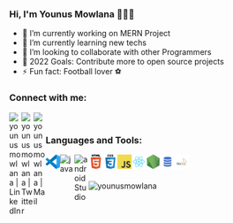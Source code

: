 ### Hi, I'm Younus Mowlana 👋👨‍💻

- 🔭 I’m currently working on MERN Project
- 🌱 I’m currently learning new techs
- 👯 I’m looking to collaborate with other Programmers
- 🥅 2022 Goals: Contribute more to open source projects
- ⚡ Fun fact: Football lover ⚽


### Connect with me:

<a href="https://www.linkedin.com/in/younus-mowlana"><img align="left" alt="younusmowlana | LinkedIn" width="22px" src="https://img.icons8.com/fluency/48/000000/linkedin.png" /><a/>
<a href="https://twitter.com/younusmowlana"><img align="left" alt="younusmowlana | Twitter" width="22px" src="https://img.icons8.com/fluency/48/000000/twitter.png" /><a/>
<a href="mailto:younusmonna1.@gmail.com"><img align="left" alt="younusmowlana | Mail" width="22px" src="https://img.icons8.com/fluency/48/000000/mail.png" /></a>
  <br/>
  <h3 align="left">Languages and Tools:</h3>
<img align="left" alt="Visual Studio Code" width="26px" src="https://raw.githubusercontent.com/github/explore/80688e429a7d4ef2fca1e82350fe8e3517d3494d/topics/visual-studio-code/visual-studio-code.png" />
<img align="left" alt="java" width="26px" src="https://img.icons8.com/color/48/000000/java-coffee-cup-logo--v1.png" />
<img align="left" alt="androidStudio" width="26px" src="https://img.icons8.com/color/48/000000/android-studio--v3.png" />
<img align="left" alt="HTML5" width="26px" src="https://raw.githubusercontent.com/github/explore/80688e429a7d4ef2fca1e82350fe8e3517d3494d/topics/html/html.png" />
<img align="left" alt="CSS3" width="26px" src="https://raw.githubusercontent.com/github/explore/80688e429a7d4ef2fca1e82350fe8e3517d3494d/topics/css/css.png" />
<img align="left" alt="JavaScript" width="26px" src="https://raw.githubusercontent.com/github/explore/80688e429a7d4ef2fca1e82350fe8e3517d3494d/topics/javascript/javascript.png" />
<img align="left" alt="React" width="26px" src="https://raw.githubusercontent.com/github/explore/80688e429a7d4ef2fca1e82350fe8e3517d3494d/topics/react/react.png" />
<img align="left" alt="Node.js" width="26px" src="https://raw.githubusercontent.com/github/explore/80688e429a7d4ef2fca1e82350fe8e3517d3494d/topics/nodejs/nodejs.png" />
<img align="left" alt="SQL" width="26px" src="https://raw.githubusercontent.com/github/explore/80688e429a7d4ef2fca1e82350fe8e3517d3494d/topics/sql/sql.png" />
<img align="left" alt="MySQL" width="26px" src="https://raw.githubusercontent.com/github/explore/80688e429a7d4ef2fca1e82350fe8e3517d3494d/topics/mysql/mysql.png" /><br/>
<br/>
<p><img align="left" src="https://github-readme-stats.vercel.app/api/top-langs?username=younusmowlana&show_icons=true&locale=en&layout=compact" alt="younusmowlana" /></p>



  

